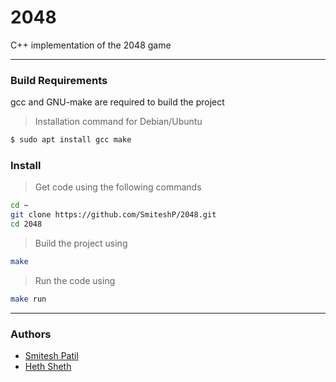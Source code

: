# 2048
C++ implementation of the 2048 game

---
### Build Requirements
gcc and GNU-make are required to build the project

> Installation command for Debian/Ubuntu
```sh
$ sudo apt install gcc make
```

### Install
> Get code using the following commands
```sh
cd ~
git clone https://github.com/SmiteshP/2048.git
cd 2048
```

> Build the project using
```sh
make
```

> Run the code using
```sh
make run
```

----
### Authors
* [Smitesh Patil](https://github.com/SmiteshP)
* [Heth Sheth](https://github.com/hethsheth)
